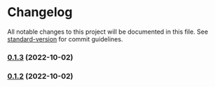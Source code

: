 # Changelog

All notable changes to this project will be documented in this file. See [standard-version](https://github.com/conventional-changelog/standard-version) for commit guidelines.

### [0.1.3](https://github.com/ivankraev/msb-hub/compare/v0.1.2...v0.1.3) (2022-10-02)

### [0.1.2](https://github.com/ivankraev/msb-hub/compare/v0.1.1...v0.1.2) (2022-10-02)
